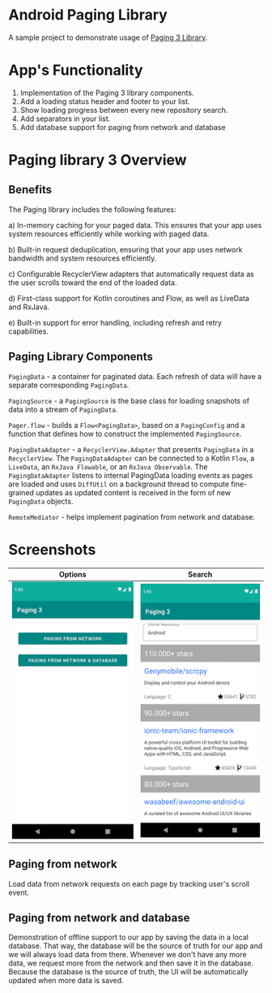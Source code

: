 # Android Paging Library

A sample project to demonstrate usage of [Paging 3 Library](https://developer.android.com/topic/libraries/architecture/paging/v3-overview).

# App's Functionality
1. Implementation of the Paging 3  library components.
2. Add a loading status header and footer to your list.
3. Show loading progress between every new repository search.
4. Add separators in your list.
5. Add database support for paging from network and database

# Paging library 3 Overview

## Benefits

The Paging library includes the following features:

a) In-memory caching for your paged data. This ensures that your app uses system resources efficiently while working with paged data.

b) Built-in request deduplication, ensuring that your app uses network bandwidth and system resources efficiently.

c) Configurable RecyclerView adapters that automatically request data as the user scrolls toward the end of the loaded data.

d) First-class support for Kotlin coroutines and Flow, as well as LiveData and RxJava.

e) Built-in support for error handling, including refresh and retry capabilities.


## Paging Library Components
`PagingData` - a container for paginated data. Each refresh of data will have a separate corresponding `PagingData`.

`PagingSource` - a `PagingSource` is the base class for loading snapshots of data into a stream of `PagingData`.

`Pager.flow` - builds a `Flow<PagingData>`, based on a `PagingConfig` and a function that defines how to construct the implemented `PagingSource`.

`PagingDataAdapter` - a `RecyclerView.Adapter` that presents `PagingData` in a `RecyclerView`. The `PagingDataAdapter` can be connected to a Kotlin `Flow`, a `LiveData`, an `RxJava Flowable`, or an `RxJava Observable`. The `PagingDataAdapter` listens to internal PagingData loading events as pages are loaded and uses `DiffUtil` on a background thread to compute fine-grained updates as updated content is received in the form of new `PagingData` objects.

`RemoteMediator` - helps implement pagination from network and database.

# Screenshots

Options                    |  Search                     |
:------------------------:|:------------------------:|
![](images/img1.png)    |  ![](images/img2.png)

## Paging from network

Load data from network requests on each page by tracking user's scroll event.


## Paging from network and database

Demonstration of offline support to our app by saving the data in a local database. That way, the database will be the source of truth for our app and we will always load data from there. Whenever we don't have any more data, we request more from the network and then save it in the database. Because the database is the source of truth, the UI will be automatically updated when more data is saved.